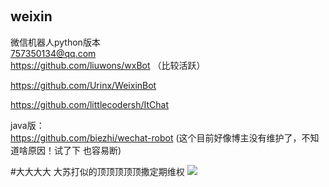                                                       
## weixin                                                     
微信机器人python版本<br>
757350134@qq.com<br/>
https://github.com/liuwons/wxBot （比较活跃）


https://github.com/Urinx/WeixinBot 

https://github.com/littlecodersh/ItChat

java版：<br>
https://github.com/biezhi/wechat-robot          (这个目前好像博主没有维护了，不知道啥原因！试了下 也容易断)



#大大大大
 大苏打似的顶顶顶顶顶撒定期维权
 ![](http://www.baidu.com/img/bdlogo.gif)
